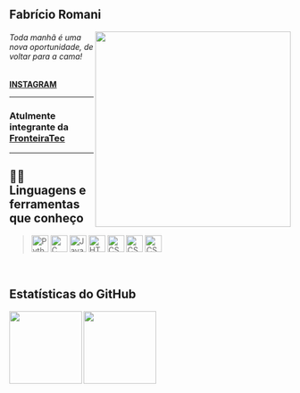 <h2>Fabrício Romani</h2>
<img src="https://giphy.com/gifs/developer-germano-obrunogermano-ZFR9UV7j0pkSC8mdzi" align="right" height="350px">
<h6>Toda manhã é uma nova oportunidade, de voltar para a cama!</h6>

<a href="https://www.instagram.com/fabricioromanii/" target="blank"><strong>INSTAGRAM</strong></a> <br>

<hr>

<h3>Atulmente integrante da <a href="https://github.com/FronteiraTec">FronteiraTec</a></h3>

<hr>

<div id='languages' />

## 👨‍💻 Linguagens e ferramentas que conheço

> <img src="https://cdn.freebiesupply.com/logos/large/2x/python-5-logo-png-transparent.png" alt=Python width="30">
> <img src="https://img.icons8.com/color/48/000000/c-programming.png" alt=C width="30">
> <img src="https://img.icons8.com/color/48/000000/java-coffee-cup-logo.png" alt=Java width="30">
> <img src="https://img.icons8.com/color/48/000000/html-5.png" alt=HTML5 width="30">
> <img src="https://img.icons8.com/color/48/000000/css3.png" alt=CSS width="30">
> <img src="https://img.icons8.com/color/48/000000/javascript.png" alt=CSS width="30">
> <img src="https://img.icons8.com/color/48/000000/flutter.png" alt=CSS width="30">

<br>
<div id='stats' />

## Estatísticas do GitHub

<img align="left" src="https://github-readme-stats.vercel.app/api?username=FabricioZR&show_icons=true&theme=dark"
    height=130 />

<img align="left" src="https://github-readme-stats.vercel.app/api/top-langs/?username=FabricioZR&layout=compact"
    height=130 />
